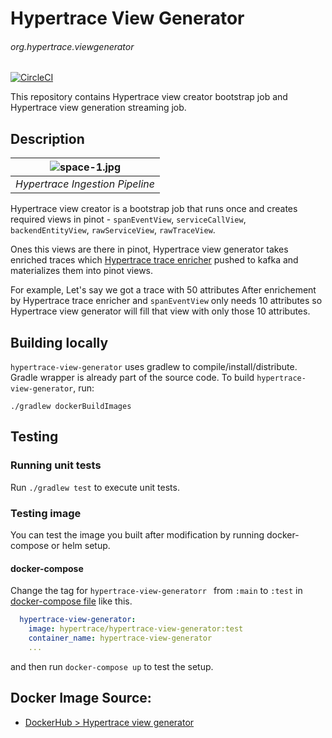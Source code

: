 # Hypertrace View Generator

###### org.hypertrace.viewgenerator

[![CircleCI](https://circleci.com/gh/hypertrace/hypertrace-view-generator.svg?style=svg)](https://circleci.com/gh/hypertrace/hypertrace-view-generator)

This repository contains Hypertrace view creator bootstrap job and Hypertrace view generation streaming job.

## Description

| ![space-1.jpg](https://hypertrace-docs.s3.amazonaws.com/ingestion-pipeline.png) | 
|:--:| 
| *Hypertrace Ingestion Pipeline* |

Hypertrace view creator is a bootstrap job that runs once and creates required views in pinot -  `spanEventView`, `serviceCallView`, `backendEntityView`, `rawServiceView`, `rawTraceView`.

Ones this views are there in pinot, Hypertrace view generator takes enriched traces which [Hypertrace trace enricher](https://github.com/hypertrace/hypertrace-trace-enricher) pushed to kafka and materializes them into pinot views. 

For example, Let's say we got a trace with 50 attributes After enrichement by Hypertrace trace enricher and `spanEventView` only needs 10 attributes so Hypertrace view generator will fill that view with only those 10 attributes.

## Building locally
`hypertrace-view-generator` uses gradlew to compile/install/distribute. Gradle wrapper is already part of the source code. To build `hypertrace-view-generator`, run:

```
./gradlew dockerBuildImages
```

## Testing

### Running unit tests
Run `./gradlew test` to execute unit tests. 


### Testing image

You can test the image you built after modification by running docker-compose or helm setup. 

#### docker-compose
Change the tag for `hypertrace-view-generatorr ` from `:main` to `:test` in [docker-compose file](https://github.com/hypertrace/hypertrace/blob/main/docker/docker-compose.yml) like this.

```yaml
  hypertrace-view-generator:
    image: hypertrace/hypertrace-view-generator:test
    container_name: hypertrace-view-generator
    ...
```

and then run `docker-compose up` to test the setup.

## Docker Image Source:
- [DockerHub > Hypertrace view generator](https://hub.docker.com/r/hypertrace/hypertrace-view-generator)
